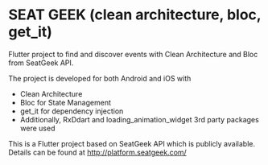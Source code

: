 # SEAT GEEK (clean architecture, bloc, get_it)

Flutter project to find and discover events with Clean Architecture and Bloc from SeatGeek API.

The project is developed for both Android and iOS with

* Clean Architecture
* Bloc for State Management
* get_it for dependency injection
* Additionally, RxDdart and loading_animation_widget 3rd party packages were used

This is a Flutter project based on SeatGeek API which is publicly available. Details can be found at
http://platform.seatgeek.com/



